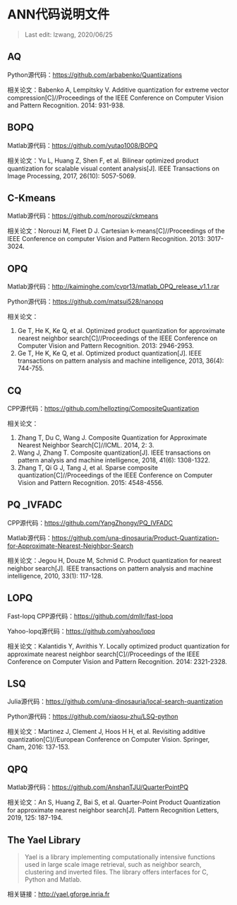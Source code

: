 # ANN代码说明文件

> Last edit: lzwang, 2020/06/25



## AQ

Python源代码：https://github.com/arbabenko/Quantizations

相关论文：Babenko A, Lempitsky V. Additive quantization for extreme vector compression[C]//Proceedings of the IEEE Conference on Computer Vision and Pattern Recognition. 2014: 931-938.



## BOPQ

Matlab源代码：https://github.com/yutao1008/BOPQ

相关论文：Yu L, Huang Z, Shen F, et al. Bilinear optimized product quantization for scalable visual content analysis[J]. IEEE Transactions on Image Processing, 2017, 26(10): 5057-5069.



## C-Kmeans

Matlab源代码：https://github.com/norouzi/ckmeans

相关论文：Norouzi M, Fleet D J. Cartesian k-means[C]//Proceedings of the IEEE Conference on computer Vision and Pattern Recognition. 2013: 3017-3024.



## OPQ

Matlab源代码：http://kaiminghe.com/cvpr13/matlab_OPQ_release_v1.1.rar

Python源代码：https://github.com/matsui528/nanopq

相关论文：

1. Ge T, He K, Ke Q, et al. Optimized product quantization for approximate nearest neighbor search[C]//Proceedings of the IEEE Conference on Computer Vision and Pattern Recognition. 2013: 2946-2953.
2. Ge T, He K, Ke Q, et al. Optimized product quantization[J]. IEEE transactions on pattern analysis and machine intelligence, 2013, 36(4): 744-755.



## CQ

CPP源代码：https://github.com/hellozting/CompositeQuantization

相关论文：

1. Zhang T, Du C, Wang J. Composite Quantization for Approximate Nearest Neighbor Search[C]//ICML. 2014, 2: 3.
2. Wang J, Zhang T. Composite quantization[J]. IEEE transactions on pattern analysis and machine intelligence, 2018, 41(6): 1308-1322.
3. Zhang T, Qi G J, Tang J, et al. Sparse composite quantization[C]//Proceedings of the IEEE Conference on Computer Vision and Pattern Recognition. 2015: 4548-4556.

## PQ _IVFADC

CPP源代码：https://github.com/YangZhongy/PQ_IVFADC

Matlab源代码：https://github.com/una-dinosauria/Product-Quantization-for-Approximate-Nearest-Neighbor-Search

相关论文：Jegou H, Douze M, Schmid C. Product quantization for nearest neighbor search[J]. IEEE transactions on pattern analysis and machine intelligence, 2010, 33(1): 117-128.



## LOPQ

Fast-lopq CPP源代码：https://github.com/dmllr/fast-lopq

Yahoo-lopq源代码：https://github.com/yahoo/lopq

相关论文：Kalantidis Y, Avrithis Y. Locally optimized product quantization for approximate nearest neighbor search[C]//Proceedings of the IEEE Conference on Computer Vision and Pattern Recognition. 2014: 2321-2328.



## LSQ

Julia源代码：https://github.com/una-dinosauria/local-search-quantization

Python源代码：https://github.com/xiaosu-zhu/LSQ-python

相关论文：Martinez J, Clement J, Hoos H H, et al. Revisiting additive quantization[C]//European Conference on Computer Vision. Springer, Cham, 2016: 137-153.



## QPQ

Matlab源代码：https://github.com/AnshanTJU/QuarterPointPQ

相关论文：An S, Huang Z, Bai S, et al. Quarter-Point Product Quantization for approximate nearest neighbor search[J]. Pattern Recognition Letters, 2019, 125: 187-194.



## The Yael Library

> Yael is a library implementing computationally intensive functions used in large scale image retrieval, such as neighbor search, clustering and inverted files. The library offers interfaces for C, Python and Matlab.

相关链接：http://yael.gforge.inria.fr